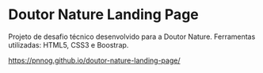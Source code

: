 # Doutor Nature Landing Page

Projeto de desafio técnico desenvolvido para a Doutor Nature. 
Ferramentas utilizadas: HTML5, CSS3 e Boostrap. 

https://pnnog.github.io/doutor-nature-landing-page/
